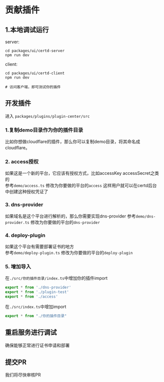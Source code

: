 # 贡献插件

## 1.本地调试运行
server:
```shell
cd packages/ui/certd-server
npm run dev
```

client:
```shell
cd packages/ui/certd-client
npm run dev

# 访问客户端，即可测试你的插件
```

## 开发插件
进入 `packages/plugins/plugin-center/src`

### 1.复制demo目录作为你的插件目录
比如你想做cloudflare的插件，那么你可以复制demo目录，将其命名成cloudflare。

### 2. access授权
如果这是一个新的平台，它应该有授权方式，比如accessKey accessSecret之类的     
参考`demo/access.ts` 修改为你要做的平台的`access`
这样用户就可以在certd后台中创建这种授权凭证了

### 3. dns-provider
如果域名是这个平台进行解析的，那么你需要实现dns-provider
参考`demo/dns-provider.ts` 修改为你要做的平台的`dns-provider`

### 4. deploy-plugin
如果这个平台有需要部署证书的地方     
参考`demo/deploy-plugin.ts` 修改为你要做的平台的`deploy-plugin`

### 5. 增加导入
在`./src/你的插件目录/index.ts`中增加你的插件import
```ts
export * from './dns-provider'
export * from './plugin-test'
export * from './access'
````
在`./src/index.ts`中增加import
```ts
export * from "./你的插件目录"
```

## 重启服务进行调试
确保能够正常进行证书申请和部署

## 提交PR
我们将尽快审核PR